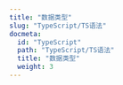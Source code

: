 ```yaml
---
title: "数据类型"
slug: "TypeScript/TS语法"
docmeta:
  id: "TypeScript"
  path: "TypeScript/TS语法"
  title: "数据类型"
  weight: 3
---
```

